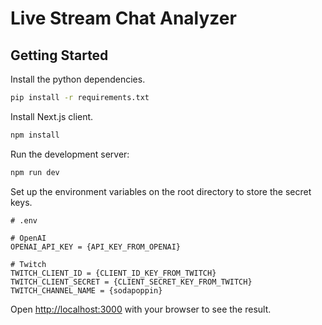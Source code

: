 # Live Stream Chat Analyzer

## Getting Started

Install the python dependencies.
```bash
pip install -r requirements.txt
```

Install Next.js client. 
```bash
npm install
```

Run the development server:

```bash
npm run dev
```

Set up the environment variables on the root directory to store the secret keys.

```
# .env

# OpenAI
OPENAI_API_KEY = {API_KEY_FROM_OPENAI}

# Twitch
TWITCH_CLIENT_ID = {CLIENT_ID_KEY_FROM_TWITCH}
TWITCH_CLIENT_SECRET = {CLIENT_SECRET_KEY_FROM_TWITCH}
TWITCH_CHANNEL_NAME = {sodapoppin}
```

Open [http://localhost:3000](http://localhost:3000) with your browser to see the result.
